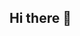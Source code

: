 ## Hi there 👋

<!--
**AlbertoRepara/AlbertoRepara** is a ✨ _special_ ✨ repository because its `README.md` (this file) appears on your GitHub profile.

#### ANALISTA QA MANUAL | QA TESTER | PRUEBAS FUNCIONALES Y DE API


- 🔭 I’m currently working on ...
- 🌱 I’m currently learning ...
- 👯 I’m looking to collaborate on ...
- 🤔 I’m looking for help with ...
- 💬 Ask me about ...
- 📫 How to reach me: ...
- 😄 Pronouns: ...
- ⚡ Fun fact: ...
-->
